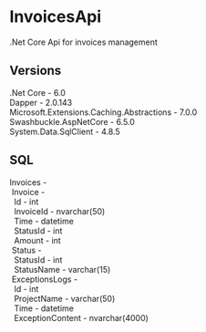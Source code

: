 # InvoicesApi
.Net Core Api for invoices management<br>

## Versions
.Net Core - 6.0<br>
Dapper - 2.0.143<br>
Microsoft.Extensions.Caching.Abstractions - 7.0.0<br>
Swashbuckle.AspNetCore - 6.5.0<br>
System.Data.SqlClient - 4.8.5<br>

## SQL
Invoices -<br>
&nbsp;Invoice -<br>
&nbsp;&nbsp;Id - int<br>
&nbsp;&nbsp;InvoiceId - nvarchar(50)<br>
&nbsp;&nbsp;Time - datetime<br>
&nbsp;&nbsp;StatusId - int<br>
&nbsp;&nbsp;Amount - int<br>
&nbsp;Status -<br>
&nbsp;&nbsp;StatusId - int<br>
&nbsp;&nbsp;StatusName - varchar(15)<br>
&nbsp;ExceptionsLogs -<br>
&nbsp;&nbsp;Id - int<br>
&nbsp;&nbsp;ProjectName - varchar(50)<br>
&nbsp;&nbsp;Time - datetime<br>
&nbsp;&nbsp;ExceptionContent - nvarchar(4000)<br>